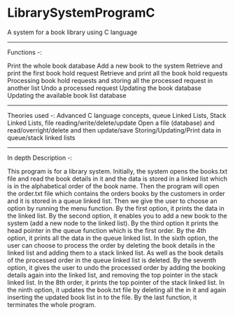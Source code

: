 # LibrarySystemProgramC
A system for a book library using C language

--------------------------------------------------------------------------------------------------------------------------------------------------------------------
 
 Functions -:
 
 Print the whole book database
 Add a new book to the system
 Retrieve and print the first book hold request
 Retrieve and print all the book hold requests
 Processing book hold requests and storing all the processed request in another list
 Undo a processed request
 Updating the book database
 Updating the available book list database
 
 ---------------------------------------------------------------------------------------------------------------------------------------------------------------------
 

Theories used -: Advanced C language concepts, queue Linked Lists, Stack Linked Lists, file reading/write/delete/update
                 Open a file (database) and read/overright/delete and then update/save
                 Storing/Updating/Print data in queue/stack linked lists 

-----------------------------------------------------------------------------------------------------------------------------------------------------------------------

In depth Description -: 

This program is for a library system. Initially, the system opens the books.txt file and read the book details in it and the data is stored in a linked list which is in the alphabetical order of the book name. Then the program will open the order.txt file which contains the orders books by the customers in order and it is stored in a queue linked list. Then we give the user to choose an option by running the menu function. By the first option, it prints the data in the linked list. By the second option, it enables you to add a new book to the system (add a new node to the linked list). By the third option it prints the head pointer in the queue function which is the first order. By the 4th option, it prints all the data in the queue linked list. In the sixth option, the user can choose to process the order by deleting the book details in the linked list and adding them to a stack linked list. As well as the book details of the processed order in the queue linked list is deleted. By the seventh option, it gives the user to undo the processed order by adding the booking details again into the linked list, and removing the top pointer in the stack linked list. In the 8th order, it prints the top pointer of the stack linked list. In the ninth option, it updates the book.txt file by deleting all the in it and again inserting the updated book list in to the file. By the last function, it terminates the whole program. 

